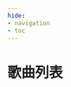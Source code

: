 ```yaml
---
hide:
- navigation
- toc
---
```


# 歌曲列表

<link rel="stylesheet" href="../stylesheets/element-ui.css">
<script type="text/javascript" charset="utf8" src="../javascripts/jquery.js"></script>
<script type="text/javascript" charset="utf8" src="../javascripts/vue2.js"></script>
<script type="text/javascript" charset="utf8" src="../javascripts/element-ui.js"></script>


<div id="app">
    <template>
        <el-tabs v-model="activeName" @tab-click="handleClick">
            <!-- 4K BASIC -->
            <el-tab-pane label="4K BASIC" name="4b" :lazy="true"  v-loading="loading">
                <span>
                    <el-input v-model="searchTitle" style="width:320px" clearable>
                        <template slot="prepend">搜索歌名</template>
                    </el-input>
                </span>
                <span>
                    <el-input v-model="searchArtist" style="width:350px" clearable>
                        <template slot="prepend">搜索艺术家</template>
                    </el-input>
                </span>
                <br /><span style="height: 10px;display: block;"></span>
                <el-table ref="filterTable" v-if="activeName =='4b'"  v-loading="loading"
                    :data="tableData.filter(data =>(!searchTitle&&!searchArtist)||(data.title.toLowerCase().includes(searchTitle.toLowerCase())&&!searchArtist)||(data.artist.toLowerCase().includes(searchArtist.toLowerCase())&&!searchTitle)||(data.title.toLowerCase().includes(searchTitle.toLowerCase())&&data.artist.toLowerCase().includes(searchArtist.toLowerCase())))"
                    :border=true height="550" style="width: 100%" :lazy="true" :load="load">
                    <el-table-column prop="id" label="#" sortable :resizable=false width="54">
                    </el-table-column>
                    <el-table-column prop="dir" label="目录 " :resizable=false width="64"
                        :filters="[{ text: '1ST', value: '1ST' }, { text: 'S/E', value: 'S/E' }, { text: '2ND', value: '2ND' }, { text: '3RD', value: '3RD' }, { text: '4TH', value: '4TH' }, { text: 'PT', value: 'PT' }, { text: '6TH', value: '6TH' }, { text: '7TH', value: '7TH' }, { text: '2008', value: 2008 }, { text: '2013', value: 2013 }, { text: '2021', value: 2021 }, { text: 'TT', value: 'TT' }, { text: 'CV', value: 'CV' }, { text: 'PP', value: 'PP' }, { text: 'O2', value: 'O2' }, { text: 'GC', value: 'GC' }]"
                        :filter-method="filterHandler">
                    </el-table-column>
                    <el-table-column prop="title" label="名称" min-width="300pt" :resizable=false sortable>
                        <template slot-scope="scope">
                            <div style="display:inline-block;vertical-align: middle">
                                <el-image :src="'./minidisc/' + scope.row.name + '.png'"
                                    style="width: 38px; height: 38px;vertical-align: middle" :lazy="true" />
                            </div>
                            <div style="display:inline-block;vertical-align: middle">
                                <div style="font-size:12pt; font-weight:600pt;vertical-align: bottom">{{
                                    scope.row.title}}</div>
                                <div style="font-size:5pt;vertical-align: bottom">{{ scope.row.artist}}</div>
                            </div>
                        </template>
                    </el-table-column>
                    <el-table-column prop="bpm" label="BPM" :resizable=false width="75" sortable>
                    </el-table-column>
                    <el-table-column prop="bpmrng" label="BPM 变动范围" :resizable=false width="115">
                    </el-table-column>
                    <el-table-column prop="B4EZ" label="EZ" :resizable=false width="70" sortable>
                        <template slot-scope="scope">
                            <div style="font-size:14pt;font-weight:700pt;text-align:center">{{scope.row.B4EZ}}</div>
                        </template>
                    </el-table-column>
                    <el-table-column prop="B4NM" label="NM" :resizable=false width="70" sortable>
                        <template slot-scope="scope">
                            <div style="font-size:14pt;font-weight:700pt;text-align:center">{{scope.row.B4NM}}</div>
                        </template>
                    </el-table-column>
                    <el-table-column prop="B4HD" label="HD" :resizable=false width="70" sortable>
                        <template slot-scope="scope">
                            <div style="font-size:14pt;font-weight:700pt;text-align:center">{{scope.row.B4HD}}</div>
                        </template>
                    </el-table-column>
                    <el-table-column prop="B4SHD" label="SHD" :resizable=false width="75" sortable>
                        <template slot-scope="scope">
                            <div style="font-size:14pt;font-weight:700pt;text-align:center">{{scope.row.B4SHD}}</div>
                        </template>
                    </el-table-column>
                </el-table>
            </el-tab-pane>
            <!-- 5K BASIC -->
            <el-tab-pane label="5K BASIC" name="5b" :lazy="true"  v-loading="loading">
                <span>
                    <el-input v-model="searchTitle" style="width:320px" clearable>
                        <template slot="prepend">搜索歌名</template>
                    </el-input>
                </span>
                <span>
                    <el-input v-model="searchArtist" style="width:350px" clearable>
                        <template slot="prepend">搜索艺术家</template>
                    </el-input>
                </span>
                <br /><span style="height: 10px;display: block;"></span>
                <el-table ref="filterTable" v-if="activeName =='5b'" v-loading="loading"
                    :data="tableData.filter(data =>(!searchTitle&&!searchArtist)||(data.title.toLowerCase().includes(searchTitle.toLowerCase())&&!searchArtist)||(data.artist.toLowerCase().includes(searchArtist.toLowerCase())&&!searchTitle)||(data.title.toLowerCase().includes(searchTitle.toLowerCase())&&data.artist.toLowerCase().includes(searchArtist.toLowerCase())))"
                    :border=true height="550" style="width: 100%" :lazy="true" :load="load">
                    <el-table-column prop="id" label="#" sortable :resizable=false width="54">
                    </el-table-column>
                    <el-table-column prop="dir" label="目录" :resizable=false width="64"
                        :filters="[{ text: '1ST', value: '1ST' }, { text: 'S/E', value: 'S/E' }, { text: '2ND', value: '2ND' }, { text: '3RD', value: '3RD' }, { text: '4TH', value: '4TH' }, { text: 'PT', value: 'PT' }, { text: '6TH', value: '6TH' }, { text: '7TH', value: '7TH' }, { text: '2008', value: 2008 }, { text: '2013', value: 2013 }, { text: '2021', value: 2021 }, { text: 'TT', value: 'TT' }, { text: 'CV', value: 'CV' }, { text: 'PP', value: 'PP' }, { text: 'O2', value: 'O2' }, { text: 'GC', value: 'GC' }]"
                        :filter-method="filterHandler">
                    </el-table-column>
                    <el-table-column prop="title" label="名称" min-width="300pt" :resizable=false sortable>
                        <template slot-scope="scope">
                            <div style="display:inline-block;vertical-align: middle">
                                <el-image :src="'./minidisc/' + scope.row.name + '.png'"
                                    style="width: 38px; height: 38px;vertical-align: middle" :lazy="true" />
                            </div>
                            <div style="display:inline-block;vertical-align: middle">
                                <div style="font-size:12pt; font-weight:600pt;vertical-align: bottom">{{
                                    scope.row.title}}</div>
                                <div style="font-size:5pt;vertical-align: bottom">{{ scope.row.artist}}</div>
                            </div>
                        </template>
                    </el-table-column>
                    <el-table-column prop="bpm" label="BPM" :resizable=false width="75" sortable>
                    </el-table-column>
                    <el-table-column prop="bpmrng" label="BPM 变动范围" :resizable=false width="115">
                    </el-table-column>
                    <el-table-column prop="B5EZ" label="EZ" :resizable=false width="70" sortable>
                        <template slot-scope="scope">
                            <div style="font-size:14pt;font-weight:700pt;text-align:center">{{scope.row.B5EZ}}</div>
                        </template>
                    </el-table-column>
                    <el-table-column prop="B5NM" label="NM" :resizable=false width="70" sortable>
                        <template slot-scope="scope">
                            <div style="font-size:14pt;font-weight:700pt;text-align:center">{{scope.row.B5NM}}</div>
                        </template>
                    </el-table-column>
                    <el-table-column prop="B5HD" label="HD" :resizable=false width="70" sortable>
                        <template slot-scope="scope">
                            <div style="font-size:14pt;font-weight:700pt;text-align:center">{{scope.row.B5HD}}</div>
                        </template>
                    </el-table-column>
                    <el-table-column prop="B5SHD" label="SHD" :resizable=false width="75" sortable>
                        <template slot-scope="scope">
                            <div style="font-size:14pt;font-weight:700pt;text-align:center">{{scope.row.B5SHD}}</div>
                        </template>
                    </el-table-column>
                </el-table>
            </el-tab-pane>
            <!-- 6K BASIC -->
            <el-tab-pane label="6K BASIC" name="6b" :lazy="true">
                <span>
                    <el-input v-model="searchTitle" style="width:320px" clearable>
                        <template slot="prepend">搜索歌名</template>
                    </el-input>
                </span>
                <span>
                    <el-input v-model="searchArtist" style="width:350px" clearable>
                        <template slot="prepend">搜索艺术家</template>
                    </el-input>
                </span>
                <br /><span style="height: 10px;display: block;"></span>
                <el-table ref="filterTable" v-if="activeName =='6b'" v-loading="loading"
                    :data="tableData.filter(data =>(!searchTitle&&!searchArtist)||(data.title.toLowerCase().includes(searchTitle.toLowerCase())&&!searchArtist)||(data.artist.toLowerCase().includes(searchArtist.toLowerCase())&&!searchTitle)||(data.title.toLowerCase().includes(searchTitle.toLowerCase())&&data.artist.toLowerCase().includes(searchArtist.toLowerCase())))"
                    :border=true height="550" style="width: 100%" :lazy="true" :load="load">
                    <el-table-column prop="id" label="#" sortable :resizable=false width="54">
                    </el-table-column>
                    <el-table-column prop="dir" label="目录" :resizable=false width="64"
                        :filters="[{ text: '1ST', value: '1ST' }, { text: 'S/E', value: 'S/E' }, { text: '2ND', value: '2ND' }, { text: '3RD', value: '3RD' }, { text: '4TH', value: '4TH' }, { text: 'PT', value: 'PT' }, { text: '6TH', value: '6TH' }, { text: '7TH', value: '7TH' }, { text: '2008', value: 2008 }, { text: '2013', value: 2013 }, { text: '2021', value: 2021 }, { text: 'TT', value: 'TT' }, { text: 'CV', value: 'CV' }, { text: 'PP', value: 'PP' }, { text: 'O2', value: 'O2' }, { text: 'GC', value: 'GC' }]"
                        :filter-method="filterHandler">
                    </el-table-column>
                    <el-table-column prop="title" label="名称" min-width="300pt" :resizable=false sortable>
                        <template slot-scope="scope">
                            <div style="display:inline-block;vertical-align: middle">
                                <el-image :src="'./minidisc/' + scope.row.name + '.png'"
                                    style="width: 38px; height: 38px;vertical-align: middle" :lazy="true" />
                            </div>
                            <div style="display:inline-block;vertical-align: middle">
                                <div style="font-size:12pt; font-weight:600pt;vertical-align: bottom">{{
                                    scope.row.title}}</div>
                                <div style="font-size:5pt;vertical-align: bottom">{{ scope.row.artist}}</div>
                            </div>
                        </template>
                    </el-table-column>
                    <el-table-column prop="bpm" label="BPM" :resizable=false width="75" sortable>
                    </el-table-column>
                    <el-table-column prop="bpmrng" label="BPM 变动范围" :resizable=false width="115">
                    </el-table-column>
                    <el-table-column prop="B6EZ" label="EZ" :resizable=false width="70" sortable>
                        <template slot-scope="scope">
                            <div style="font-size:14pt;font-weight:700pt;text-align:center">{{scope.row.B6EZ}}</div>
                        </template>
                    </el-table-column>
                    <el-table-column prop="B6NM" label="NM" :resizable=false width="70" sortable>
                        <template slot-scope="scope">
                            <div style="font-size:14pt;font-weight:700pt;text-align:center">{{scope.row.B6NM}}</div>
                        </template>
                    </el-table-column>
                    <el-table-column prop="B6HD" label="HD" :resizable=false width="70" sortable>
                        <template slot-scope="scope">
                            <div style="font-size:14pt;font-weight:700pt;text-align:center">{{scope.row.B6HD}}</div>
                        </template>
                    </el-table-column>
                    <el-table-column prop="B6SHD" label="SHD" :resizable=false width="75" sortable>
                        <template slot-scope="scope">
                            <div style="font-size:14pt;font-weight:700pt;text-align:center">{{scope.row.B6SHD}}</div>
                        </template>
                    </el-table-column>
                </el-table>
            </el-tab-pane>
            <!-- 4K STANDARD -->
            <el-tab-pane label="4K STANDARD" name="4s" :lazy="true">
                <span>
                    <el-input v-model="searchTitle" style="width:320px" clearable>
                        <template slot="prepend">搜索歌名</template>
                    </el-input>
                </span>
                <span>
                    <el-input v-model="searchArtist" style="width:350px" clearable>
                        <template slot="prepend">搜索艺术家</template>
                    </el-input>
                </span>
                <br /><span style="height: 10px;display: block;"></span>
                <el-table ref="filterTable" v-if="activeName =='4s'" v-loading="loading"
                    :data="tableData.filter(data =>(!searchTitle&&!searchArtist)||(data.title.toLowerCase().includes(searchTitle.toLowerCase())&&!searchArtist)||(data.artist.toLowerCase().includes(searchArtist.toLowerCase())&&!searchTitle)||(data.title.toLowerCase().includes(searchTitle.toLowerCase())&&data.artist.toLowerCase().includes(searchArtist.toLowerCase())))"
                    :border=true height="550" style="width: 100%" :lazy="true" :load="load">
                    <el-table-column prop="id" label="#" sortable :resizable=false width="54">
                    </el-table-column>
                    <el-table-column prop="dir" label="目录" :resizable=false width="64"
                        :filters="[{ text: '1ST', value: '1ST' }, { text: 'S/E', value: 'S/E' }, { text: '2ND', value: '2ND' }, { text: '3RD', value: '3RD' }, { text: '4TH', value: '4TH' }, { text: 'PT', value: 'PT' }, { text: '6TH', value: '6TH' }, { text: '7TH', value: '7TH' }, { text: '2008', value: 2008 }, { text: '2013', value: 2013 }, { text: '2021', value: 2021 }, { text: 'TT', value: 'TT' }, { text: 'CV', value: 'CV' }, { text: 'PP', value: 'PP' }, { text: 'O2', value: 'O2' }, { text: 'GC', value: 'GC' }]"
                        :filter-method="filterHandler">
                    </el-table-column>
                    <el-table-column prop="title" label="名称" min-width="300pt" :resizable=false sortable>
                        <template slot-scope="scope">
                            <div style="display:inline-block;vertical-align: middle">
                                <el-image :src="'./minidisc/' + scope.row.name + '.png'"
                                    style="width: 38px; height: 38px;vertical-align: middle" :lazy="true" />
                            </div>
                            <div style="display:inline-block;vertical-align: middle">
                                <div style="font-size:12pt; font-weight:600pt;vertical-align: bottom">{{
                                    scope.row.title}}</div>
                                <div style="font-size:5pt;vertical-align: bottom">{{ scope.row.artist}}</div>
                            </div>
                        </template>
                    </el-table-column>
                    <el-table-column prop="bpm" label="BPM" :resizable=false width="75" sortable>
                    </el-table-column>
                    <el-table-column prop="bpmrng" label="BPM 变动范围" :resizable=false width="115">
                    </el-table-column>
                    <el-table-column prop="S4EZ" label="EZ" :resizable=false width="70" sortable>
                        <template slot-scope="scope">
                            <div style="font-size:14pt;font-weight:700pt;text-align:center">{{scope.row.S4EZ}}</div>
                        </template>
                    </el-table-column>
                    <el-table-column prop="S4NM" label="NM" :resizable=false width="70" sortable>
                        <template slot-scope="scope">
                            <div style="font-size:14pt;font-weight:700pt;text-align:center">{{scope.row.S4NM}}</div>
                        </template>
                    </el-table-column>
                    <el-table-column prop="S4HD" label="HD" :resizable=false width="70" sortable>
                        <template slot-scope="scope">
                            <div style="font-size:14pt;font-weight:700pt;text-align:center">{{scope.row.S4HD}}</div>
                        </template>
                    </el-table-column>
                    <el-table-column prop="S4SHD" label="SHD" :resizable=false width="75" sortable>
                        <template slot-scope="scope">
                            <div style="font-size:14pt;font-weight:700pt;text-align:center">{{scope.row.S4SHD}}</div>
                        </template>
                    </el-table-column>
                </el-table>
            </el-tab-pane>
            <!-- 5K STANDARD -->
            <el-tab-pane label="5K STANDARD" name="5s" :lazy="true">
                <span>
                    <el-input v-model="searchTitle" style="width:320px" clearable>
                        <template slot="prepend">搜索歌名</template>
                    </el-input>
                </span>
                <span>
                    <el-input v-model="searchArtist" style="width:350px" clearable>
                        <template slot="prepend">搜索艺术家</template>
                    </el-input>
                </span>
                <br /><span style="height: 10px;display: block;"></span>
                <el-table ref="filterTable"  v-if="activeName =='5s'" v-loading="loading"
                    :data="tableData.filter(data =>(!searchTitle&&!searchArtist)||(data.title.toLowerCase().includes(searchTitle.toLowerCase())&&!searchArtist)||(data.artist.toLowerCase().includes(searchArtist.toLowerCase())&&!searchTitle)||(data.title.toLowerCase().includes(searchTitle.toLowerCase())&&data.artist.toLowerCase().includes(searchArtist.toLowerCase())))"
                    :border=true height="550" style="width: 100%" :lazy="true" :load="load">
                    <el-table-column prop="id" label="#" sortable :resizable=false width="54">
                    </el-table-column>
                    <el-table-column prop="dir" label="目录" :resizable=false width="64"
                        :filters="[{ text: '1ST', value: '1ST' }, { text: 'S/E', value: 'S/E' }, { text: '2ND', value: '2ND' }, { text: '3RD', value: '3RD' }, { text: '4TH', value: '4TH' }, { text: 'PT', value: 'PT' }, { text: '6TH', value: '6TH' }, { text: '7TH', value: '7TH' }, { text: '2008', value: 2008 }, { text: '2013', value: 2013 }, { text: '2021', value: 2021 }, { text: 'TT', value: 'TT' }, { text: 'CV', value: 'CV' }, { text: 'PP', value: 'PP' }, { text: 'O2', value: 'O2' }, { text: 'GC', value: 'GC' }]"
                        :filter-method="filterHandler">
                    </el-table-column>
                    <el-table-column prop="title" label="名称" min-width="300pt" :resizable=false sortable>
                        <template slot-scope="scope">
                            <div style="display:inline-block;vertical-align: middle">
                                <el-image :src="'./minidisc/' + scope.row.name + '.png'"
                                    style="width: 38px; height: 38px;vertical-align: middle" :lazy="true" />
                            </div>
                            <div style="display:inline-block;vertical-align: middle">
                                <div style="font-size:12pt; font-weight:600pt;vertical-align: bottom">{{
                                    scope.row.title}}</div>
                                <div style="font-size:5pt;vertical-align: bottom">{{ scope.row.artist}}</div>
                            </div>
                        </template>
                    </el-table-column>
                    <el-table-column prop="bpm" label="BPM" :resizable=false width="75" sortable>
                    </el-table-column>
                    <el-table-column prop="bpmrng" label="BPM 变动范围" :resizable=false width="115">
                    </el-table-column>
                    <el-table-column prop="S8EZ" label="EZ" :resizable=false width="70" sortable>
                        <template slot-scope="scope">
                            <div style="font-size:14pt;font-weight:700pt;text-align:center">{{scope.row.S8EZ}}</div>
                        </template>
                    </el-table-column>
                    <el-table-column prop="S8NM" label="NM" :resizable=false width="70" sortable>
                        <template slot-scope="scope">
                            <div style="font-size:14pt;font-weight:700pt;text-align:center">{{scope.row.S8NM}}</div>
                        </template>
                    </el-table-column>
                    <el-table-column prop="S8HD" label="HD" :resizable=false width="70" sortable>
                        <template slot-scope="scope">
                            <div style="font-size:14pt;font-weight:700pt;text-align:center">{{scope.row.S8HD}}</div>
                        </template>
                    </el-table-column>
                    <el-table-column prop="S8SHD" label="SHD" :resizable=false width="75" sortable>
                        <template slot-scope="scope">
                            <div style="font-size:14pt;font-weight:700pt;text-align:center">{{scope.row.S8SHD}}</div>
                        </template>
                    </el-table-column>
                </el-table>
            </el-tab-pane>
            <!-- 6K STANDARD -->
            <el-tab-pane label="6K STANDARD" name="6s" :lazy="true">
                <span>
                    <el-input v-model="searchTitle" style="width:320px" clearable>
                        <template slot="prepend">搜索歌名</template>
                    </el-input>
                </span>
                <span>
                    <el-input v-model="searchArtist" style="width:350px" clearable>
                        <template slot="prepend">搜索艺术家</template>
                    </el-input>
                </span>
                <br /><span style="height: 10px;display: block;"></span>
                <el-table ref="filterTable" v-if="activeName =='6s'" v-loading="loading"
                    :data="tableData.filter(data =>(!searchTitle&&!searchArtist)||(data.title.toLowerCase().includes(searchTitle.toLowerCase())&&!searchArtist)||(data.artist.toLowerCase().includes(searchArtist.toLowerCase())&&!searchTitle)||(data.title.toLowerCase().includes(searchTitle.toLowerCase())&&data.artist.toLowerCase().includes(searchArtist.toLowerCase())))"
                    :border=true height="550" style="width: 100%" :lazy="true" :load="load">
                    <el-table-column prop="id" label="#" sortable :resizable=false width="54">
                    </el-table-column>
                    <el-table-column prop="dir" label="目录" :resizable=false width="64"
                        :filters="[{ text: '1ST', value: '1ST' }, { text: 'S/E', value: 'S/E' }, { text: '2ND', value: '2ND' }, { text: '3RD', value: '3RD' }, { text: '4TH', value: '4TH' }, { text: 'PT', value: 'PT' }, { text: '6TH', value: '6TH' }, { text: '7TH', value: '7TH' }, { text: '2008', value: 2008 }, { text: '2013', value: 2013 }, { text: '2021', value: 2021 }, { text: 'TT', value: 'TT' }, { text: 'CV', value: 'CV' }, { text: 'PP', value: 'PP' }, { text: 'O2', value: 'O2' }, { text: 'GC', value: 'GC' }]"
                        :filter-method="filterHandler">
                    </el-table-column>
                    <el-table-column prop="title" label="名称" min-width="300pt" :resizable=false sortable>
                        <template slot-scope="scope">
                            <div style="display:inline-block;vertical-align: middle">
                                <el-image :src="'./minidisc/' + scope.row.name + '.png'"
                                    style="width: 38px; height: 38px;vertical-align: middle" :lazy="true" />
                            </div>
                            <div style="display:inline-block;vertical-align: middle">
                                <div style="font-size:12pt; font-weight:600pt;vertical-align: bottom">{{
                                    scope.row.title}}</div>
                                <div style="font-size:5pt;vertical-align: bottom">{{ scope.row.artist}}</div>
                            </div>
                        </template>
                    </el-table-column>
                    <el-table-column prop="bpm" label="BPM" :resizable=false width="75" sortable>
                    </el-table-column>
                    <el-table-column prop="bpmrng" label="BPM 变动范围" :resizable=false width="115">
                    </el-table-column>
                    <el-table-column prop="S5EZ" label="EZ" :resizable=false width="70" sortable>
                        <template slot-scope="scope">
                            <div style="font-size:14pt;font-weight:700pt;text-align:center">{{scope.row.S5EZ}}</div>
                        </template>
                    </el-table-column>
                    <el-table-column prop="S5NM" label="NM" :resizable=false width="70" sortable>
                        <template slot-scope="scope">
                            <div style="font-size:14pt;font-weight:700pt;text-align:center">{{scope.row.S5NM}}</div>
                        </template>
                    </el-table-column>
                    <el-table-column prop="S5HD" label="HD" :resizable=false width="70" sortable>
                        <template slot-scope="scope">
                            <div style="font-size:14pt;font-weight:700pt;text-align:center">{{scope.row.S5HD}}</div>
                        </template>
                    </el-table-column>
                    <el-table-column prop="S5SHD" label="SHD" :resizable=false width="75" sortable>
                        <template slot-scope="scope">
                            <div style="font-size:14pt;font-weight:700pt;text-align:center">{{scope.row.S5SHD}}</div>
                        </template>
                    </el-table-column>
                </el-table>
            </el-tab-pane>
            <!-- 8K STANDARD -->
            <el-tab-pane label="8K STANDARD" name="8s" :lazy="true">
                <span>
                    <el-input v-model="searchTitle" style="width:320px" clearable>
                        <template slot="prepend">搜索歌名</template>
                    </el-input>
                </span>
                <span>
                    <el-input v-model="searchArtist" style="width:350px" clearable>
                        <template slot="prepend">搜索艺术家</template>
                    </el-input>
                </span>
                <br /><span style="height: 10px;display: block;"></span>
                <el-table ref="filterTable" v-if="activeName =='8s'" v-loading="loading"
                    :data="tableData.filter(data =>(!searchTitle&&!searchArtist)||(data.title.toLowerCase().includes(searchTitle.toLowerCase())&&!searchArtist)||(data.artist.toLowerCase().includes(searchArtist.toLowerCase())&&!searchTitle)||(data.title.toLowerCase().includes(searchTitle.toLowerCase())&&data.artist.toLowerCase().includes(searchArtist.toLowerCase())))"
                    :border=true height="550" style="width: 100%" :lazy="true" :load="load">
                    <el-table-column prop="id" label="#" sortable :resizable=false width="54">
                    </el-table-column>
                    <el-table-column prop="dir" label="目录" :resizable=false width="64"
                        :filters="[{ text: '1ST', value: '1ST' }, { text: 'S/E', value: 'S/E' }, { text: '2ND', value: '2ND' }, { text: '3RD', value: '3RD' }, { text: '4TH', value: '4TH' }, { text: 'PT', value: 'PT' }, { text: '6TH', value: '6TH' }, { text: '7TH', value: '7TH' }, { text: '2008', value: 2008 }, { text: '2013', value: 2013 }, { text: '2021', value: 2021 }, { text: 'TT', value: 'TT' }, { text: 'CV', value: 'CV' }, { text: 'PP', value: 'PP' }, { text: 'O2', value: 'O2' }, { text: 'GC', value: 'GC' }]"
                        :filter-method="filterHandler">
                    </el-table-column>
                    <el-table-column prop="title" label="名称" min-width="300pt" :resizable=false sortable>
                        <template slot-scope="scope">
                            <div style="display:inline-block;vertical-align: middle">
                                <el-image :src="'./minidisc/' + scope.row.name + '.png'"
                                    style="width: 38px; height: 38px;vertical-align: middle" :lazy="true" />
                            </div>
                            <div style="display:inline-block;vertical-align: middle">
                                <div style="font-size:12pt; font-weight:600pt;vertical-align: bottom">{{
                                    scope.row.title}}</div>
                                <div style="font-size:5pt;vertical-align: bottom">{{ scope.row.artist}}</div>
                            </div>
                        </template>
                    </el-table-column>
                    <el-table-column prop="bpm" label="BPM" :resizable=false width="75" sortable>
                    </el-table-column>
                    <el-table-column prop="bpmrng" label="BPM 变动范围" :resizable=false width="115">
                    </el-table-column>
                    <el-table-column prop="S5EZ" label="EZ" :resizable=false width="70" sortable>
                        <template slot-scope="scope">
                            <div style="font-size:14pt;font-weight:700pt;text-align:center">{{scope.row.S5EZ}}</div>
                        </template>
                    </el-table-column>
                    <el-table-column prop="S5NM" label="NM" :resizable=false width="70" sortable>
                        <template slot-scope="scope">
                            <div style="font-size:14pt;font-weight:700pt;text-align:center">{{scope.row.S5NM}}</div>
                        </template>
                    </el-table-column>
                    <el-table-column prop="S5HD" label="HD" :resizable=false width="70" sortable>
                        <template slot-scope="scope">
                            <div style="font-size:14pt;font-weight:700pt;text-align:center">{{scope.row.S5HD}}</div>
                        </template>
                    </el-table-column>
                    <el-table-column prop="S5SHD" label="SHD" :resizable=false width="75" sortable>
                        <template slot-scope="scope">
                            <div style="font-size:14pt;font-weight:700pt;text-align:center">{{scope.row.S5SHD}}</div>
                        </template>
                    </el-table-column>
                </el-table>
            </el-tab-pane>
        </el-tabs>
    </template>
</div>





<script>
    var url = "songlist/songlist.json";
    var request = new XMLHttpRequest();
    new Vue({
        el: '#app',
        data: function () {
            return {
                "tableData": [],
                "searchTitle": '',
                "searchArtist": '',
                "activeName": '4b',
                loading: false
            }
        },
        mounted() {
            var self = this
            $.getJSON('./songlist.json', function (data) {
                self.tableData = data.songs;
            });
        },
        methods: {
            filterHandler(value, row, column) {
                const property = column['property'];
                return row[property] === value;
            },
            handleClick(tab, event) {
                console.log(tab, event);
            }
        }
    })
</script>